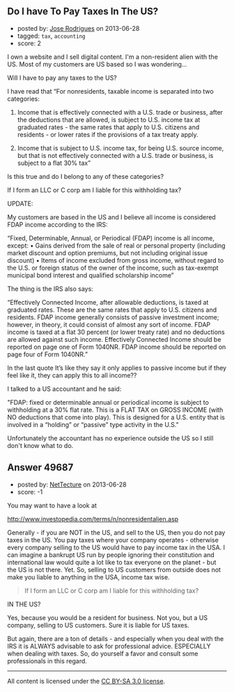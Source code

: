 ## Do I have To Pay Taxes In The US?

- posted by: [Jose Rodrigues](https://stackexchange.com/users/-1/26823-jose-rodrigues) on 2013-06-28
- tagged: `tax`, `accounting`
- score: 2

I own a website and I sell digital content. I'm a non-resident alien with the US. Most of my customers are US based so I was wondering...

Will I have to pay any taxes to the US?

I have read that “For nonresidents, taxable income is separated into two categories:

1. Income that is effectively connected with a U.S. trade or business, after the deductions that are allowed, is subject to U.S. income tax at graduated rates - the same rates that apply to U.S. citizens and residents - or lower rates if the provisions of a tax treaty apply.

2. Income that is subject to U.S. income tax, for being U.S. source income, but that is not effectively connected with a U.S. trade or business, is subject to a flat 30% tax”

Is this true and do I belong to any of these categories?

If I form an LLC or C corp am I liable for this withholding tax?

UPDATE: 

My customers are based in the US and I believe all income is considered FDAP income according to the IRS:

“Fixed, Determinable, Annual, or Periodical (FDAP) income is all income, except: • Gains derived from the sale of real or personal property (including market discount and option premiums, but not including original issue discount) • Items of income excluded from gross income, without regard to the U.S. or foreign status of the owner of the income, such as tax-exempt municipal bond interest and qualified scholarship income”

The thing is the IRS also says:

“Effectively Connected Income, after allowable deductions, is taxed at graduated rates. These are the same rates that apply to U.S. citizens and residents. FDAP income generally consists of passive investment income; however, in theory, it could consist of almost any sort of income. FDAP income is taxed at a flat 30 percent (or lower treaty rate) and no deductions are allowed against such income. Effectively Connected Income should be reported on page one of Form 1040NR. FDAP income should be reported on page four of Form 1040NR.”

In the last quote It’s like they say it only applies to passive income but if they feel like it, they can apply this to all income??

I talked to a US accountant and he said:

"FDAP: fixed or determinable annual or periodical income is subject to withholding at a 30% flat rate. This is a FLAT TAX on GROSS INCOME (with NO deductions that come into play). This is designed for a U.S. entity that is involved in a “holding” or “passive” type activity in the U.S."

Unfortunately the accountant has no experience outside the US so I still don't know what to do.


## Answer 49687

- posted by: [NetTecture](https://stackexchange.com/users/-1/3350-nettecture) on 2013-06-28
- score: -1



You may want to have a look at 

http://www.investopedia.com/terms/n/nonresidentalien.asp

Generally - if you are NOT in the US, and sell to the US, then you do not pay taxes in the US. You pay taxes where your company operates - otherwise every company selling to the US would have to pay income tax in the USA. I can imagine a bankrupt US run by people ignoring their constitution and international law would quite a lot like to tax everyone on the planet - but the US is not there. Yet. So, selling to US customers from outside does not make you liable to anything in the USA, income tax wise.

> If I form an LLC or C corp am I liable for this withholding tax?

IN THE US?

Yes, because you would be a resident for business. Not you, but a US company, selling to US customers. Sure it is liable for US taxes.

But again, there are a ton of details - and especially when you deal with the IRS it is ALWAYS advisable to ask for professional advice. ESPECIALLY when dealing with taxes. So, do yourself a favor and consult some professionals in this regard.








---

All content is licensed under the [CC BY-SA 3.0 license](https://creativecommons.org/licenses/by-sa/3.0/).
